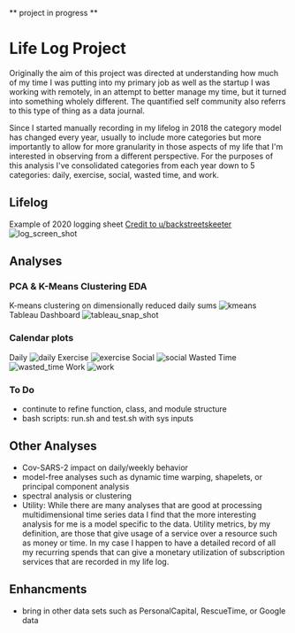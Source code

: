 ** project in progress **

# Life Log Project
Originally the aim of this project was directed at understanding how much of my time I was putting into my primary job as well as the startup I was working with remotely, in an attempt to better manage my time, but it turned into something wholely different. The quantified self community also referrs to this type of thing as a data journal. 

Since I started manually recording in my lifelog in 2018 the category model has changed every year, usually to include more categories but more importantly to allow for more granularity in those aspects of my life that I'm interested in observing from a different perspective. For the purposes of this analysis I've consolidated categories from each year down to 5 categories: daily, exercise, social, wasted time, and work.

## Lifelog
Example of 2020 logging sheet
[Credit to u/backstreetskeeter](https://www.reddit.com/r/dataisbeautiful/comments/5lh6tc/every_hour_of_my_2016_charted_by_category_oc/)
![log_screen_shot](https://github.com/william-cass-wright/quantified_self_life_log/blob/master/images/log_screen_shot.png)

## Analyses
### PCA & K-Means Clustering EDA
K-means clustering on dimensionally reduced daily sums
![kmeans](https://github.com/william-cass-wright/quantified_self_life_log/blob/master/images/kmeans.gif)  
Tableau Dashboard
![tableau_snap_shot](https://github.com/william-cass-wright/quantified_self_life_log/blob/master/images/tableau_snap_shot.png)
### Calendar plots
Daily
![daily](https://github.com/william-cass-wright/quantified_self_life_log/blob/master/images/2020-08-06_category_calplot_Daily.png)
Exercise
![exercise](https://github.com/william-cass-wright/quantified_self_life_log/blob/master/images/2020-08-06_category_calplot_Exercise.png)
Social
![social](https://github.com/william-cass-wright/quantified_self_life_log/blob/master/images/2020-08-06_category_calplot_Social.png)
Wasted Time
![wasted_time](https://github.com/william-cass-wright/quantified_self_life_log/blob/master/images/2020-08-06_category_calplot_Wasted_Time.png)
Work
![work](https://github.com/william-cass-wright/quantified_self_life_log/blob/master/images/2020-08-06_category_calplot_Work.png)
### To Do
- continute to refine function, class, and module structure
- bash scripts: run.sh and test.sh with sys inputs

## Other Analyses
- Cov-SARS-2 impact on daily/weekly behavior
- model-free analyses such as dynamic time warping, shapelets, or principal component analysis
- spectral analysis or clustering
- Utility: While there are many analyses that are good at processing multidimensional time series data I find that the more interesting analysis for me is a model specific to the data. Utility metrics, by my definition, are those that give usage of a service over a resource such as money or time. In my case I happen to have a detailed record of all my recurring spends that can give a monetary utilization of subscription services that are recorded in my life log. 

## Enhancments
- bring in other data sets such as PersonalCapital, RescueTime, or Google data